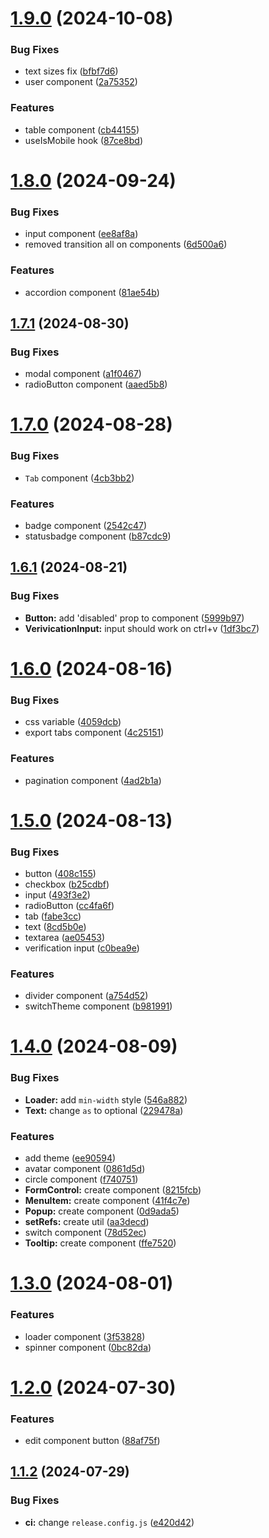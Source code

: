 # [1.9.0](https://github.com/Plex-Inc/bricks/compare/v1.8.0...v1.9.0) (2024-10-08)


### Bug Fixes

* text sizes fix ([bfbf7d6](https://github.com/Plex-Inc/bricks/commit/bfbf7d675f73292aa5105a6796b8fd39e07522b8))
* user component ([2a75352](https://github.com/Plex-Inc/bricks/commit/2a75352c0f8b5eb2ae03658f17caa52ce7bb152c))


### Features

* table component ([cb44155](https://github.com/Plex-Inc/bricks/commit/cb441556cc53073e6b6752353d95cef94b555be4))
* useIsMobile hook ([87ce8bd](https://github.com/Plex-Inc/bricks/commit/87ce8bdd645c682bdc84f5ee5667db7239698e59))

# [1.8.0](https://github.com/Plex-Inc/bricks/compare/v1.7.1...v1.8.0) (2024-09-24)


### Bug Fixes

* input component ([ee8af8a](https://github.com/Plex-Inc/bricks/commit/ee8af8a13d85e0e4fc5488b85f181d906a818dcf))
* removed transition all on components ([6d500a6](https://github.com/Plex-Inc/bricks/commit/6d500a6bb93247e487ed5b1bf695cefac4501e49))


### Features

* accordion component ([81ae54b](https://github.com/Plex-Inc/bricks/commit/81ae54ba263a7e684c00d51ff87af0566b59eb7f))

## [1.7.1](https://github.com/Plex-Inc/bricks/compare/v1.7.0...v1.7.1) (2024-08-30)


### Bug Fixes

* modal component ([a1f0467](https://github.com/Plex-Inc/bricks/commit/a1f04679ad889532868b77e7e90453ba63063411))
* radioButton component ([aaed5b8](https://github.com/Plex-Inc/bricks/commit/aaed5b84259de2151b92f32056be64f9e3359e51))

# [1.7.0](https://github.com/Plex-Inc/bricks/compare/v1.6.1...v1.7.0) (2024-08-28)


### Bug Fixes

* `Tab` component ([4cb3bb2](https://github.com/Plex-Inc/bricks/commit/4cb3bb24ee6c7f7f301ce614a633a509eae4f8c9))


### Features

* badge component ([2542c47](https://github.com/Plex-Inc/bricks/commit/2542c470dcad46aa52dc0882cf319c8ede5b832e))
* statusbadge component ([b87cdc9](https://github.com/Plex-Inc/bricks/commit/b87cdc9a1aa470a4c0efcb7a60213d9dcf769908))

## [1.6.1](https://github.com/Plex-Inc/bricks/compare/v1.6.0...v1.6.1) (2024-08-21)


### Bug Fixes

* **Button:** add 'disabled' prop to component ([5999b97](https://github.com/Plex-Inc/bricks/commit/5999b975504316ef768b853eff4dae388d1f56e9))
* **VerivicationInput:** input should work on ctrl+v ([1df3bc7](https://github.com/Plex-Inc/bricks/commit/1df3bc71276d1bce9f0d175724888db170c5bb7a))

# [1.6.0](https://github.com/Plex-Inc/bricks/compare/v1.5.0...v1.6.0) (2024-08-16)


### Bug Fixes

* css variable ([4059dcb](https://github.com/Plex-Inc/bricks/commit/4059dcb6d455c103a1379f2214bd9c8babb87451))
* export tabs component ([4c25151](https://github.com/Plex-Inc/bricks/commit/4c251513db3db97a2c75e23e3dfb8f464fddbca3))


### Features

* pagination component ([4ad2b1a](https://github.com/Plex-Inc/bricks/commit/4ad2b1a1816a7446c34aa30fd67110289f86ef65))

# [1.5.0](https://github.com/Plex-Inc/bricks/compare/v1.4.0...v1.5.0) (2024-08-13)


### Bug Fixes

* button ([408c155](https://github.com/Plex-Inc/bricks/commit/408c155fdac86d2ff4f96490c0489e147cdeb407))
* checkbox ([b25cdbf](https://github.com/Plex-Inc/bricks/commit/b25cdbf503d0bb1e0d0c82f626dfe1acff22df7f))
* input ([493f3e2](https://github.com/Plex-Inc/bricks/commit/493f3e26eec544b5a7d0a23dde6b0e53917b9638))
* radioButton ([cc4fa6f](https://github.com/Plex-Inc/bricks/commit/cc4fa6fbcb4ddf62cba180dd3c6093ce8d87873b))
* tab ([fabe3cc](https://github.com/Plex-Inc/bricks/commit/fabe3ccfc6e0f4337b9b437d6efcea76692ac551))
* text ([8cd5b0e](https://github.com/Plex-Inc/bricks/commit/8cd5b0eb38ec825cae94bbaefa580d8f324d1abf))
* textarea ([ae05453](https://github.com/Plex-Inc/bricks/commit/ae05453d813aa81900c47ac12536bcaba36a926b))
* verification input ([c0bea9e](https://github.com/Plex-Inc/bricks/commit/c0bea9e96ee9c6b5381258b5eefd1992ad3aa809))


### Features

* divider component ([a754d52](https://github.com/Plex-Inc/bricks/commit/a754d5298f2e837da14bfa0933ee4a9944c63c5b))
* switchTheme component ([b981991](https://github.com/Plex-Inc/bricks/commit/b981991d458e00338e33d414ca84d721d015e6d6))

# [1.4.0](https://github.com/Plex-Inc/bricks/compare/v1.3.0...v1.4.0) (2024-08-09)


### Bug Fixes

* **Loader:** add `min-width` style ([546a882](https://github.com/Plex-Inc/bricks/commit/546a882fd8e040b50524e36428b9fdd19c1701c5))
* **Text:** change `as` to optional ([229478a](https://github.com/Plex-Inc/bricks/commit/229478af794228bca74dee7461438ef955e41b32))


### Features

* add theme ([ee90594](https://github.com/Plex-Inc/bricks/commit/ee905946d16bb18139dd8001e630c27e7b6a1036))
* avatar component ([0861d5d](https://github.com/Plex-Inc/bricks/commit/0861d5d682085e3c7d51fc5d82771fcc34f52eb8))
* circle component ([f740751](https://github.com/Plex-Inc/bricks/commit/f740751eeb1831bbf42a35b925e421a4b4726e3a))
* **FormControl:** create component ([8215fcb](https://github.com/Plex-Inc/bricks/commit/8215fcb9b9724f90c8adf4872795332a59f2758d))
* **MenuItem:** create component ([41f4c7e](https://github.com/Plex-Inc/bricks/commit/41f4c7efd55cc7b3c50b0dc3765eb22afadcf30f))
* **Popup:** create component ([0d9ada5](https://github.com/Plex-Inc/bricks/commit/0d9ada53bf2064a5808e151bc6fcde27ebb4a180))
* **setRefs:** create util ([aa3decd](https://github.com/Plex-Inc/bricks/commit/aa3decd744f9efaa2aadaf5865b2e9a418cc2664))
* switch component ([78d52ec](https://github.com/Plex-Inc/bricks/commit/78d52ec547333f873ee23cff855e89853ab04a0c))
* **Tooltip:** create component ([ffe7520](https://github.com/Plex-Inc/bricks/commit/ffe75208130bd0f28194173084fa536ec52d9e26))

# [1.3.0](https://github.com/Plex-Inc/bricks/compare/v1.2.0...v1.3.0) (2024-08-01)


### Features

* loader component ([3f53828](https://github.com/Plex-Inc/bricks/commit/3f53828dc8c3d998aae58350ffb238c44c313c36))
* spinner component ([0bc82da](https://github.com/Plex-Inc/bricks/commit/0bc82da609416dd2ff706d28d813005828fb668d))

# [1.2.0](https://github.com/Plex-Inc/bricks/compare/v1.1.2...v1.2.0) (2024-07-30)


### Features

* edit component button ([88af75f](https://github.com/Plex-Inc/bricks/commit/88af75f271b4403e8f0514f2c60042596b981fb5))

## [1.1.2](https://github.com/Plex-Inc/bricks/compare/v1.1.1...v1.1.2) (2024-07-29)


### Bug Fixes

* **ci:** change `release.config.js` ([e420d42](https://github.com/Plex-Inc/bricks/commit/e420d42800ae11811fc1a72483d69392cb3722d0))
